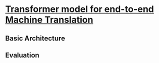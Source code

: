 # [Transformer model for end-to-end Machine Translation](https://github.com/amousavi9/Machine-Translation-using-Transformer)


## Basic Architecture

## Evaluation
